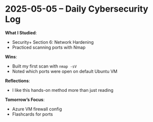 # 2025-05-05 – Daily Cybersecurity Log

**What I Studied**: 
- Security+ Section 6: Network Hardening
- Practiced scanning ports with Nmap

**Wins**: 
- Built my first scan with `nmap -sV`
- Noted which ports were open on default Ubuntu VM

**Reflections**:
- I like this hands-on method more than just reading

**Tomorrow’s Focus**:
- Azure VM firewall config
- Flashcards for ports
